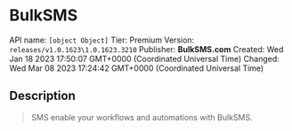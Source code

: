 # BulkSMS
API name: `[object Object]`
Tier: Premium
Version: `releases/v1.0.1623\1.0.1623.3210`
Publisher: **BulkSMS.com**
Created: Wed Jan 18 2023 17:50:07 GMT+0000 (Coordinated Universal Time)
Changed: Wed Mar 08 2023 17:24:42 GMT+0000 (Coordinated Universal Time)

## Description
> SMS enable your workflows and automations with BulkSMS.
